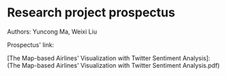 # Research project prospectus

Authors: Yuncong Ma, Weixi Liu

Prospectus' link: 

[The Map-based Airlines&#39; Visualization with Twitter Sentiment Analysis]: (The Map-based Airlines' Visualization with Twitter Sentiment Analysis.pdf) 


